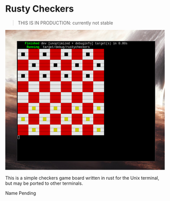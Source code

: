 <h1>Rusty Checkers</h1>

> THIS IS IN PRODUCTION: currently not stable

<center>
  <img src="./.img/2023-01-09-171050_620x544_scrot.png" alt="image">
</center>

This is a simple checkers game board written in rust for the Unix terminal, but
may be ported to other terminals.

Name Pending
